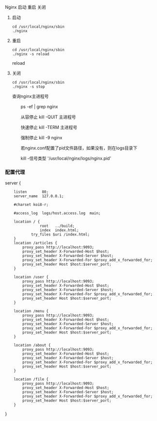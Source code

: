Nginx 启动 重启 关闭

1. 启动

   ```shell
   cd /usr/local/nginx/sbin
   ./nginx
   ```

2. 重启

   ```shell
   cd /usr/local/nginx/sbin
   ./nginx -s reload
   ```

    reload
3. ​关闭

   ```shell
   cd /usr/local/nginx/sbin
   ./nginx -s stop
   ```

     查询nginx主进程号

   　　ps -ef | grep nginx

   　　从容停止   kill -QUIT 主进程号

   　　快速停止   kill -TERM 主进程号

   　　强制停止   kill -9 nginx

   　　若nginx.conf配置了pid文件路径，如果没有，则在logs目录下

   　　kill -信号类型 '/usr/local/nginx/logs/nginx.pid'



### 配置代理

server {

        listen       80;
        server_name  127.0.0.1;

        #charset koi8-r;

        #access_log  logs/host.access.log  main;

        location / {
                    root   ../build;
                    index  index.html;
        	    try_files $uri /index.html;
        }
        location /articles {
            proxy_pass http://localhost:9093;
            proxy_set_header X-Forwarded-Host $host;
            proxy_set_header X-Forwarded-Server $host;
            proxy_set_header X-Forwarded-For $proxy_add_x_forwarded_for;
            proxy_set_header Host $host:$server_port;
        }

        location /user {
            proxy_pass http://localhost:9093;
            proxy_set_header X-Forwarded-Host $host;
            proxy_set_header X-Forwarded-Server $host;
            proxy_set_header X-Forwarded-For $proxy_add_x_forwarded_for;
            proxy_set_header Host $host:$server_port;
        }

        location /menu {
            proxy_pass http://localhost:9093;
            proxy_set_header X-Forwarded-Host $host;
            proxy_set_header X-Forwarded-Server $host;
            proxy_set_header X-Forwarded-For $proxy_add_x_forwarded_for;
            proxy_set_header Host $host:$server_port;
        }

        location /about {
            proxy_pass http://localhost:9093;
            proxy_set_header X-Forwarded-Host $host;
            proxy_set_header X-Forwarded-Server $host;
            proxy_set_header X-Forwarded-For $proxy_add_x_forwarded_for;
            proxy_set_header Host $host:$server_port;
        }

        location /file {
            proxy_pass http://localhost:9093;
            proxy_set_header X-Forwarded-Host $host;
            proxy_set_header X-Forwarded-Server $host;
            proxy_set_header X-Forwarded-For $proxy_add_x_forwarded_for;
            proxy_set_header Host $host:$server_port;
        }

}
